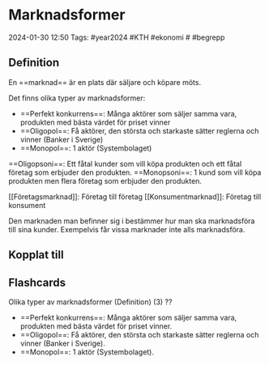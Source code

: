# Marknadsformer

2024-01-30 12:50
Tags: #year2024 #KTH #ekonomi # #begrepp

## Definition

En ==marknad== är en plats där säljare och köpare möts.

Det finns olika typer av marknadsformer:

- ==Perfekt konkurrens==: Många aktörer som säljer samma vara, produkten med bästa värdet för priset vinner
- ==Oligopol==: Få aktörer, den största och starkaste sätter reglerna och vinner (Banker i Sverige)
- ==Monopol==: 1 aktör (Systembolaget)

==Oligopsoni==: Ett fåtal kunder som vill köpa produkten och ett fåtal företag som erbjuder den produkten.
==Monopsoni==: 1 kund som vill köpa produkten men flera företag som erbjuder den produkten.

[[Företagsmarknad]]: Företag till företag
[[Konsumentmarknad]]: Företag till konsument

Den marknaden man befinner sig i bestämmer hur man ska marknadsföra till sina kunder. Exempelvis får vissa marknader inte alls marknadsföra.

## Kopplat till

## Flashcards

Olika typer av marknadsformer (Definition) (3)
??
- ==Perfekt konkurrens==: Många aktörer som säljer samma vara, produkten med bästa värdet för priset vinner.
- ==Oligopol==: Få aktörer, den största och starkaste sätter reglerna och vinner (Banker i Sverige).
- ==Monopol==: 1 aktör (Systembolaget).
